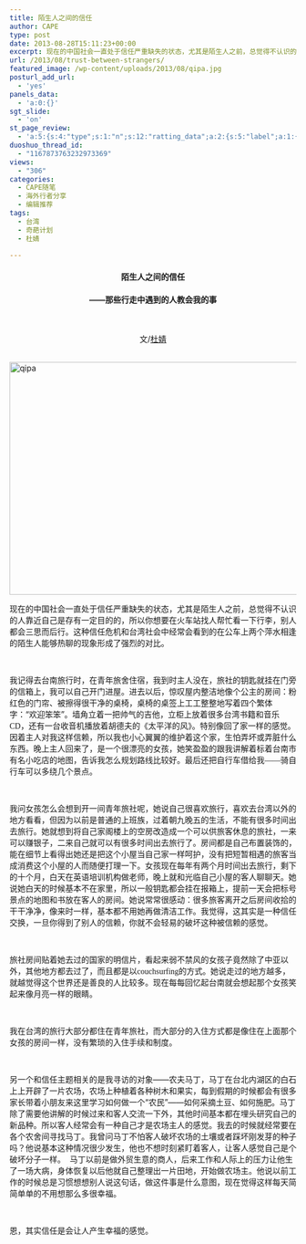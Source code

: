 ```yaml
---
title: 陌生人之间的信任
author: CAPE
type: post
date: 2013-08-28T15:11:23+00:00
excerpt: 现在的中国社会一直处于信任严重缺失的状态，尤其是陌生人之前，总觉得不认识的人靠近自己是存有一定目的的，所以你想要在火车站找人帮忙看一下行李，别人都会三思而后行。这种信任危机和台湾社会中经常会看到的在公车上两个萍水相逢的陌生人能够热聊的现象形成了强烈的对比。
url: /2013/08/trust-between-strangers/
featured_image: /wp-content/uploads/2013/08/qipa.jpg
posturl_add_url:
  - 'yes'
panels_data:
  - 'a:0:{}'
sgt_slide:
  - 'on'
st_page_review:
  - 'a:5:{s:4:"type";s:1:"n";s:12:"ratting_data";a:2:{s:5:"label";a:1:{i:0;s:0:"";}s:5:"score";a:1:{i:0;s:1:"0";}}s:7:"postion";s:2:"tl";s:5:"title";s:0:"";s:11:"score_label";s:0:"";}'
duoshuo_thread_id:
  - "1167873763232973369"
views:
  - "306"
categories:
  - CAPE随笔
  - 海外行者分享
  - 编辑推荐
tags:
  - 台湾
  - 奇葩计划
  - 杜婧

---
```

<div>
  <h4 style="text-align: center;">
    <strong>陌生人之间的信任</strong>
  </h4>
  
  <h4 style="text-align: center;">
    <strong>——那些行走中遇到的人教会我的事</strong>
  </h4>
  
  <p>
    &nbsp;
  </p>
  
  <p style="text-align: center;">
    文/<a href="http://weibo.com/u/2037275311" target="_blank">杜婧</a>
  </p>
  
  <p>
     <a href="http://hicape.com/wp-content/uploads/2013/08/qipa.jpg"><img class="alignnone  wp-image-7383" alt="qipa" src="http://hicape.com/wp-content/uploads/2013/08/qipa.jpg" width="550" height="408" srcset="http://hicape.com/wp-content/uploads/2013/08/qipa.jpg 786w, http://hicape.com/wp-content/uploads/2013/08/qipa-300x222.jpg 300w" sizes="(max-width: 550px) 100vw, 550px" /></a>
  </p>
  
  <p>
    现在的中国社会一直处于信任严重缺失的状态，尤其是陌生人之前，总觉得不认识的人靠近自己是存有一定目的的，所以你想要在火车站找人帮忙看一下行李，别人都会三思而后行。这种信任危机和台湾社会中经常会看到的在公车上两个萍水相逢的陌生人能够热聊的现象形成了强烈的对比。
  </p>
  
  <p>
    &nbsp;
  </p>
  
  <p>
    我记得去台南旅行时，在青年旅舍住宿，我到时主人没在，旅社的钥匙就挂在门旁的信箱上，我可以自己开门进屋。进去以后，惊叹屋内整洁地像个公主的房间：粉红色的门帘、被擦得很干净的桌椅，桌椅的桌签上工工整整地写着四个繁体字：“欢迎笨笨”。墙角立着一把帅气的吉他，立柜上放着很多台湾书籍和音乐<span style="font-family: Calibri;">CD</span><span style="font-family: 宋体;">，还有一台收音机播放着胡德夫的《太平洋的风》。特别像回了家一样的感觉。因着主人对我这样信赖，所以我也小心翼翼的维护着这个家，生怕弄坏或弄脏什么东西。晚上主人回来了，是一个很漂亮的女孩，她笑盈盈的跟我讲解着标着台南市有名小吃店的地图，告诉我怎么规划路线比较好。最后还把自行车借给我——骑自行车可以多绕几个景点。</span>
  </p>
  
  <p>
    &nbsp;
  </p>
  
  <p>
    我问女孩怎么会想到开一间青年旅社呢，她说自己很喜欢旅行，喜欢去台湾以外的地方看看，但因为以前是普通的上班族，过着朝九晚五的生活，不能有很多时间出去旅行。她就想到将自己家阁楼上的空房改造成一个可以供旅客休息的旅社，一来可以赚银子，二来自己就可以有很多时间出去旅行了。房间都是自己布置装饰的，能在细节上看得出她还是把这个小屋当自己家一样呵护，没有把短暂相遇的旅客当成消费这个小屋的人而随便打理一下。女孩现在每年有两个月时间出去旅行，剩下的十个月，白天在英语培训机构做老师，晚上就和光临自己小屋的客人聊聊天。她说她白天的时候基本不在家里，所以一般钥匙都会挂在报箱上，提前一天会把标号景点的地图和书放在客人的房间。她说常常很感动：很多旅客离开之后房间收拾的干干净净，像来时一样，基本都不用她再做清洁工作。我觉得，这其实是一种信任交换，一旦你得到了别人的信赖，你就不会轻易的破坏这种被信赖的感觉。
  </p>
  
  <p>
    &nbsp;
  </p>
  
  <p>
    旅社房间贴着她去过的国家的明信片，看起来弱不禁风的女孩子竟然除了中亚以外，其他地方都去过了，而且都是以<span style="font-family: Calibri;">couchsurfing</span><span style="font-family: 宋体;">的方式。她说走过的地方越多，就越觉得这个世界还是善良的人比较多。现在每每回忆起台南就会想起那个女孩笑起来像月亮一样的眼睛。</span>
  </p>
  
  <p>
    &nbsp;
  </p>
  
  <p>
    我在台湾的旅行大部分都住在青年旅社，而大部分的入住方式都是像住在上面那个女孩的房间一样，没有繁琐的入住手续和制度。
  </p>
  
  <p>
    &nbsp;
  </p>
  
  <p>
    另一个和信任主题相关的是我寻访的对象——农夫马丁，马丁在台北内湖区的白石上上开辟了一片农场，农场上种植着各种树木和果实，每到假期的时候都会有很多家长带着小朋友来这里学习如何做一个“农民”——如何采摘土豆、如何施肥。马丁除了需要他讲解的时候过来和客人交流一下外，其他时间基本都在埋头研究自己的新品种。所以客人经常会有一种自己才是农场主人的感觉。我去的时候就经常要在各个农舍间寻找马丁。我曾问马丁不怕客人破坏农场的土壤或者踩坏刚发芽的种子吗？他说基本这种情况很少发生，他也不想时刻紧盯着客人，让客人感觉自己是个破坏分子一样。  马丁以前是做外贸生意的商人，后来工作和人际上的压力让他生了一场大病，身体恢复以后他就自己整理出一片田地，开始做农场主。他说以前工作的时候总是习惯想想别人说这句话，做这件事是什么意图，现在觉得这样每天简简单单的不用想那么多很幸福。
  </p>
  
  <p>
    &nbsp;
  </p>
  
  <p>
    恩，其实信任是会让人产生幸福的感觉。
  </p>
  
  <p>
    &nbsp;
  </p>
</div>